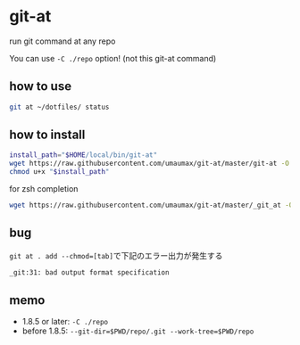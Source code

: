 # git-at

run git command at any repo

You can use `-C ./repo` option! (not this git-at command)

## how to use
``` bash
git at ~/dotfiles/ status
```

## how to install
``` bash
install_path="$HOME/local/bin/git-at"
wget https://raw.githubusercontent.com/umaumax/git-at/master/git-at -O "$install_path"
chmod u+x "$install_path"
```

for zsh completion
``` bash
wget https://raw.githubusercontent.com/umaumax/git-at/master/_git_at -O /usr/local/share/zsh/site-functions
```

## bug
`git at . add --chmod=[tab]`で下記のエラー出力が発生する
``` bash
_git:31: bad output format specification
```

## memo
* 1.8.5 or later: `-C ./repo`
* before 1.8.5: `--git-dir=$PWD/repo/.git --work-tree=$PWD/repo`
